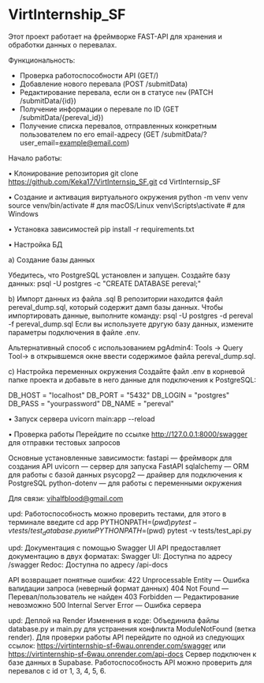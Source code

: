 # VirtInternship_SF

Этот проект работает на фреймворке FAST-API для хранения и обработки данных о перевалах. 

Функциональность:
- Проверка работоспособности API (GET/)
- Добавление нового перевала (POST /submitData)
- Редактирование перевала, если он в статусе `new` (PATCH /submitData/{id})
- Получение информации о перевале по ID (GET /submitData/{pereval_id})
- Получение списка перевалов, отправленных конкретным пользователем по его email-адресу (GET /submitData/?user_email=example@email.com)

Начало работы:

• Клонирование репозитория
git clone https://github.com/Keka17/VirtInternsip_SF.git
cd VirtInternsip_SF

• Создание и активация виртуального окружения
python -m venv venv
source venv/bin/activate  # для macOS/Linux
venv\Scripts\activate  # для Windows

• Установка зависимостей 
pip install -r requirements.txt

• Настройка БД

a) Создание базы данных

Убедитесь, что PostgreSQL установлен и запущен.
Создайте базу данных:
psql -U postgres -c "CREATE DATABASE pereval;"

b) Импорт данных из файла .sql
В репозитории находится файл pereval_dump.sql, который содержит дамп базы данных. Чтобы импортировать данные, выполните команду:
psql -U postgres -d pereval -f pereval_dump.sql
Если вы используете другую базу данных, измените параметры подключения в файле .env.

Альтернативный способ с использованием pgAdmin4: Tools -> Query Tool-> в открывшемся окне ввести содержимое файла pereval_dump.sql.

c) Настройка переменных окружения
Создайте файл .env в корневой папке проекта и добавьте в него данные для подключения к PostgreSQL:

DB_HOST = "localhost"
DB_PORT = "5432"
DB_LOGIN = "postgres"
DB_PASS = "yourpassword"
DB_NAME = "pereval" 

• Запуск сервера 
uvicorn main:app --reload

• Проверка работы
Перейдите по ссылке http://127.0.0.1:8000/swagger для отправки тестовых запросов

Основные установленные зависимости: 
fastapi — фреймворк для создания API
uvicorn — сервер для запуска FastAPI
sqlalchemy — ORM для работы с базой данных
psycopg2 — драйвер для подключения к PostgreSQL
python-dotenv — для работы с переменными окружения

Для связи: vihalfblood@gmail.com

upd: Работоспособность можно проверить тестами, для этого в терминале введите 
cd app
PYTHONPATH=$(pwd) pytest -v tests/test_database.py или PYTHONPATH=$(pwd) pytest -v tests/test_api.py

upd: Документация с помощью Swagger UI
API предоставляет документацию в двух форматах:
Swagger UI: Доступна по адресу /swagger
Redoc: Доступна по адресу /api-docs

API возвращает понятные ошибки:
422 Unprocessable Entity — Ошибка валидации запроса (неверный формат данных)
404 Not Found — Перевал/пользователь не найден
403 Forbidden — Редактирование невозможно
500 Internal Server Error — Ошибка сервера

upd: Деплой на Render 
Изменения в коде: Объединила файлы database.py и main.py для устранения конфликта ModuleNotFound (ветка render).
Для проверки работы API перейдите по одной из следующих ссылок: https://virtinternship-sf-6wau.onrender.com/swagger или  https://virtinternship-sf-6wau.onrender.com/api-docs
Сервер подключен к базе данных в Supabase.
Работоспособность API можно проверить для перевалов с id от 1, 3, 4, 5, 6.


